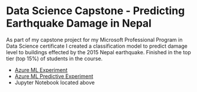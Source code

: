 # Data Science Capstone - Predicting Earthquake Damage in Nepal

As part of my capstone project for my Microsoft Professional Program in Data Science certificate I created a classification model to predict damage level to buildings effected by the 2015 Nepal earthquake. Finished in the top tier (top 15%) of students in the course.

- [Azure ML Experiment](https://gallery.cortanaintelligence.com/Experiment/Data-Science-Capstone-Nepal-Earthquake)
- [Azure ML Predictive Experiment](https://gallery.cortanaintelligence.com/Experiment/Data-Science-Capstone-Nepal-Earthquake-Predictive-Exp)
- Jupyter Notebook located above
